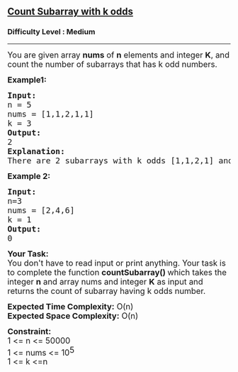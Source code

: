 <h2><a href="https://practice.geeksforgeeks.org/problems/count-subarray-with-k-odds/1?utm_source=youtube&utm_medium=collab_striver_ytdescription&utm_campaign=partitions-with-given-difference">Count Subarray with k odds</a></h2><h3>Difficulty Level : Medium</h3><hr><div class="problems_problem_content__Xm_eO"><p><span style="font-size:18px">You are given array <strong>nums</strong> of <strong>n</strong> elements and integer <strong>K</strong>, and count the number of subarrays that has&nbsp;k odd numbers.</span></p>

<p><strong><span style="font-size:18px">Example1:</span></strong></p>

<pre><span style="font-size:18px"><strong>Input:</strong>
n = 5
nums = [1,1,2,1,1]
k = 3
<strong>Output:</strong>
2</span><span style="font-size:18px">
<strong>Explanation:
</strong>There are 2 subarrays with k odds </span><span style="font-size:18px">[1,1,2,1] and [1,2,1,1]</span></pre>

<p><span style="font-size:18px"><strong>Example 2:</strong></span></p>

<pre><span style="font-size:18px"><strong>Input:</strong></span>
<span style="font-size:18px">n=3
nums = [2,4,6]
k = 1
<strong>Output:
</strong>0</span></pre>

<p><strong><span style="font-size:18px">Your Task:</span></strong><br>
<span style="font-size:18px">You don't have to read input or print anything. Your task is to complete the function <strong>countSubarray()&nbsp;</strong>which takes the integer <strong>n</strong> and array nums and integer&nbsp;<strong>K</strong>&nbsp;as input and returns the count of subarray having k odds number.</span></p>

<p><span style="font-size:18px"><strong>Expected Time Complexity:</strong> O(n)<br>
<strong>Expected Space Complexity:</strong> O(n)</span></p>

<p><strong><span style="font-size:18px">Constraint:</span></strong><br>
<span style="font-size:18px">1 &lt;= n &lt;= 50000<br>
1 &lt;= nums &lt;= 10</span><sup><span style="font-size:18px">5<br>
1 &lt;= k &lt;=n</span></sup></p>
</div>
